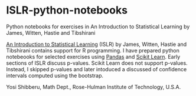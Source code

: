 # ISLR-python-notebooks
Python notebooks for exercises in An Introduction to Statistical Learning by James, Witten, Hastie and Tibshirani

[An Introduction to Statistical Learning](http://www-bcf.usc.edu/~gareth/ISL/) (ISLR) by James, Witten, Hastie and Tibshirani contains support for R programming. I have prepared python notebeooks for selected exercises using [Pandas](http://pandas.pydata.org/) and [Scikit Learn](http://scikit-learn.org/stable/). Early sections of ISLR discuss p-values. Scikit Learn does not support p-values. Instead, I skipped p-values and later intoduced a discussed of confidence intervals computed using the bootstrap.

Yosi Shibberu, Math Dept., Rose-Hulman Institute of Technology, U.S.A.
